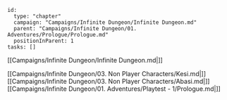 
```RpgManager4
id: 
  type: "chapter"
  campaign: "Campaigns/Infinite Dungeon/Infinite Dungeon.md"
  parent: "Campaigns/Infinite Dungeon/01. Adventures/Prologue/Prologue.md"
  positionInParent: 1
tasks: []
```

[[Campaigns/Infinite Dungeon/Infinite Dungeon.md|]]

[[Campaigns/Infinite Dungeon/03. Non Player Characters/Kesi.md|]]
[[Campaigns/Infinite Dungeon/03. Non Player Characters/Abasi.md|]]
[[Campaigns/Infinite Dungeon/01. Adventures/Playtest - 1/Prologue.md|]]